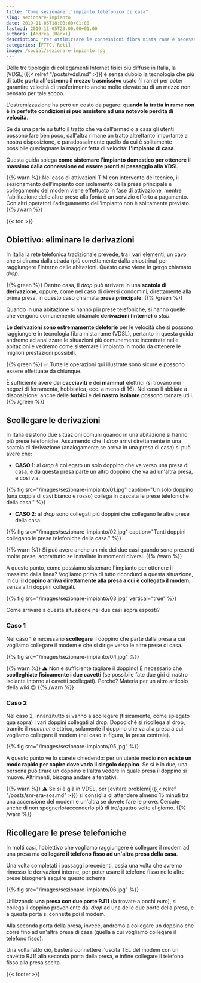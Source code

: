 ```yaml
---
title: "Come sezionare l'impianto telefonico di casa"
slug: sezionare-impianto
date: 2019-11-05T18:00:00+01:00
lastmod: 2019-11-05T23:00:00+01:00
authors: [Andrea (Hadx)]
description: "Per ottimizzare le connessioni fibra mista rame è necessario eliminare le derivazioni e sezionare l'impianto. Vi spieghiamo come fare."
categories: [FTTC, Reti]
image: /social/sezionare-impianto.jpg
---
```


Delle tre tipologie di collegamenti Internet fisici più diffuse in Italia, la [VDSL]({{< relref "/posts/vdsl.md" >}}) è senza dubbio la tecnologia che più di tutte **porta all'estremo il mezzo trasmissivo** usato (il rame) per poter garantire velocità di trasferimento anche molto elevate su di un mezzo non pensato per tale scopo.

L'estremizzazione ha però un costo da pagare: **quando la tratta in rame non è in perfette condizioni si può assistere ad una notevole perdita di velocità**.

Se da una parte su tutto il tratto che va dall'armadio a casa gli utenti possono fare ben poco, dall'altra rimane un tratto altrettanto importante a nostra disposizione, e paradossalmente quello da cui è solitamente possibile guadagnare la maggior fetta di velocità: **l'impianto di casa**.

Questa guida spiega **come sistemare l'impianto domestico per ottenere il massimo dalla connessione ed essere pronti al passaggio alla VDSL**.

{{% warn %}}
Nel caso di attivazioni TIM con intervento del tecnico, il sezionamento dell'impianto con isolamento della presa principale e collegamento del modem viene effettuato in fase di attivazione, mentre l'abilitazione delle altre prese alla fonia è un servizio offerto a pagamento. Con altri operatori l'adeguamento dell'impianto non è solitamente previsto.
{{% /warn %}}

{{< toc >}}

## Obiettivo: eliminare le derivazioni

In Italia la rete telefonica tradizionale prevede, tra i vari elementi, un cavo che si dirama dalla strada (più correttamente dalla chiostrina) per raggiungere l'interno delle abitazioni. Questo cavo viene in gergo chiamato *drop*.

{{% green %}}
Dentro casa, il *drop* può arrivare in una **scatola di derivazione**, oppure, come nel caso di diversi condomini, direttamente alla prima presa, in questo caso chiamata **presa principale**.
{{% /green %}}

Quando in una abitazione si hanno più prese telefoniche, si hanno quelle che vengono comunemente chiamate **derivazioni (interne)** o *stub*. 

**Le derivazioni sono estremamente deleterie** per le velocità che si possono raggiungere in tecnologia fibra mista rame (VDSL), pertanto in questa guida andremo ad analizzare le situazioni più comunemente incontrate nelle abitazioni e vedremo come sistemare l'impianto in modo da ottenere le migliori prestazioni possibili.

{{% green %}}
✅ Tutte le operazioni qui illustrate sono sicure e possono essere effettuate da chiunque.

È sufficiente avere dei **cacciaviti** e dei **mammut** elettrici (si trovano nei negozi di ferramenta, hobbistica, ecc. a meno di 1€). Nel caso li abbiate a disposizione, anche delle **forbici** e del **nastro isolante** possono tornare utili.
{{% /green %}}

## Scollegare le derivazioni

In Italia esistono due situazioni comuni quando in una abitazione si hanno più prese telefoniche. Assumendo che il *drop* arrivi direttamente in una scatola di derivazione (analogamente se arriva in una presa di casa) si può avere che:

- **CASO 1**: al *drop* è collegato un solo doppino che va verso una presa di casa, e da questa presa parte un altro doppino che va ad un'altra presa, e così via.

{{% fig src="/images/sezionare-impianto/01.jpg" caption="Un solo doppino (una coppia di cavi bianco e rosso) collega in cascata le prese telefoniche della casa." %}}

- **CASO 2**: al *drop* sono collegati più doppini che collegano le altre prese della casa.

{{% fig src="/images/sezionare-impianto/02.jpg" caption="Tanti doppini collegano le prese telefoniche della casa." %}}

{{% warn %}}
Si può avere anche un mix dei due casi quando sono presenti molte prese, soprattutto se installate in momenti diversi.
{{% /warn %}}

A questo punto, come possiamo sistemare l'impianto per ottenere il massimo dalla linea? Vogliamo prima di tutto ricondurci a questa situazione, in cui **il doppino arriva direttamente alla presa a cui è collegato il modem**, senza altri doppini collegati.

{{% fig src="/images/sezionare-impianto/03.jpg" vertical="true" %}}

Come arrivare a questa situazione nei due casi sopra esposti?

### Caso 1

Nel caso 1 è necessario **scollegare** il doppino che parte dalla presa a cui vogliamo collegare il modem e che si dirige verso le altre prese di casa.

{{% fig src="/images/sezionare-impianto/04.jpg" %}}

{{% warn %}}
⚠️ Non è sufficiente tagliare il doppino! È necessario che **scolleghiate fisicamente i due cavetti** (se possibile fate due giri di nastro isolante intorno ai cavetti scollegati). Perché? Materia per un altro articolo della wiki 😉
{{% /warn %}}

### Caso 2

Nel caso 2, innanzitutto si vanno a scollegare (fisicamente, come spiegato qua sopra) i vari doppini collegati al drop. Dopodiché si ricollega al drop, tramite il *mammut* elettrico, solamente il doppino che va alla presa a cui vogliamo collegare il modem (nel caso in figura, la presa centrale).

{{% fig src="/images/sezionare-impianto/05.jpg" %}}

A questo punto ve lo starete chiedendo: per un utente medio **non esiste un modo rapido per capire dove vada il singolo doppino**. Se si è in due, una persona può tirare un doppino e l'altra vedere in quale presa il doppino si muove. Altrimenti, bisogna andare a tentativi.

{{% warn %}}
⚠️ Se si è già in VDSL, per [evitare problemi]({{< relref "/posts/snr-sra-sos.md" >}}) si consiglia di attendere almeno 15 minuti tra una accensione del modem e un'altra se dovete fare le prove. Cercate anche di non spegnerlo/accenderlo più di tre/quattro volte al giorno.
{{% /warn %}}

## Ricollegare le prese telefoniche

In molti casi, l'obiettivo che vogliamo raggiungere è collegare il modem ad una presa ma **collegare il telefono fisso ad un'altra presa della casa**.

Una volta completati i passaggi precedenti, ossia una volta che avremo rimosso le derivazioni interne, per poter usare il telefono fisso nelle altre prese bisognerà seguire questo schema:

{{% fig src="/images/sezionare-impianto/06.jpg" %}}

Utilizzando **una presa con due porte RJ11** (la trovate a pochi euro), si collega il doppino proveniente dal *drop* ad una delle due porte della presa, e a questa porta si connette poi il modem.

Alla seconda porta della presa, invece, andremo a collegare un doppino che corre fino ad un'altra presa di casa (quella a cui vogliamo collegare il telefono fisso). 

Una volta fatto ciò, basterà connettere l'uscita TEL del modem con un cavetto RJ11 alla seconda porta della presa, e infine collegare il telefono fisso alla presa scelta.

{{< footer >}}
